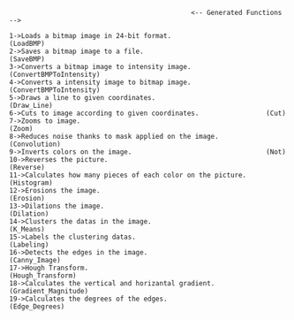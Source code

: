                                                   <-- Generated Functions -->

	1->Loads a bitmap image in 24-bit format.                        (LoadBMP)
	2->Saves a bitmap image to a file.                               (SaveBMP)
	3->Converts a bitmap image to intensity image.                   (ConvertBMPToIntensity)
	4->Converts a intensity image to bitmap image.                   (ConvertBMPToIntensity)
	5->Draws a line to given coordinates.                            (Draw_Line)
	6->Cuts to image according to given coordinates.                 (Cut)
	7->Zooms to image.                                               (Zoom)
	8->Reduces noise thanks to mask applied on the image.            (Convolution)
	9->Inverts colors on the image.                                  (Not)
	10->Reverses the picture.                                        (Reverse)
	11->Calculates how many pieces of each color on the picture.     (Histogram)
	12->Erosions the image.                                          (Erosion)
	13->Dilations the image.                                         (Dilation)
	14->Clusters the datas in the image.                             (K_Means)
	15->Labels the clustering datas.                                 (Labeling)
	16->Detects the edges in the image.                              (Canny_Image)		
	17->Hough Transform.                                             (Hough_Transform)
	18->Calculates the vertical and horizantal gradient.             (Gradient_Magnitude)
	19->Calculates the degrees of the edges.                         (Edge_Degrees)
		
		
	
